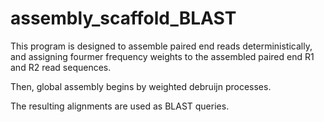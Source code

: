 # assembly_scaffold_BLAST

This program is designed to assemble paired end reads deterministically,
and assigning fourmer frequency weights to the assembled paired end R1 and R2 read sequences.

Then, global assembly begins by weighted debruijn processes. 

The resulting alignments are used as BLAST queries. 
